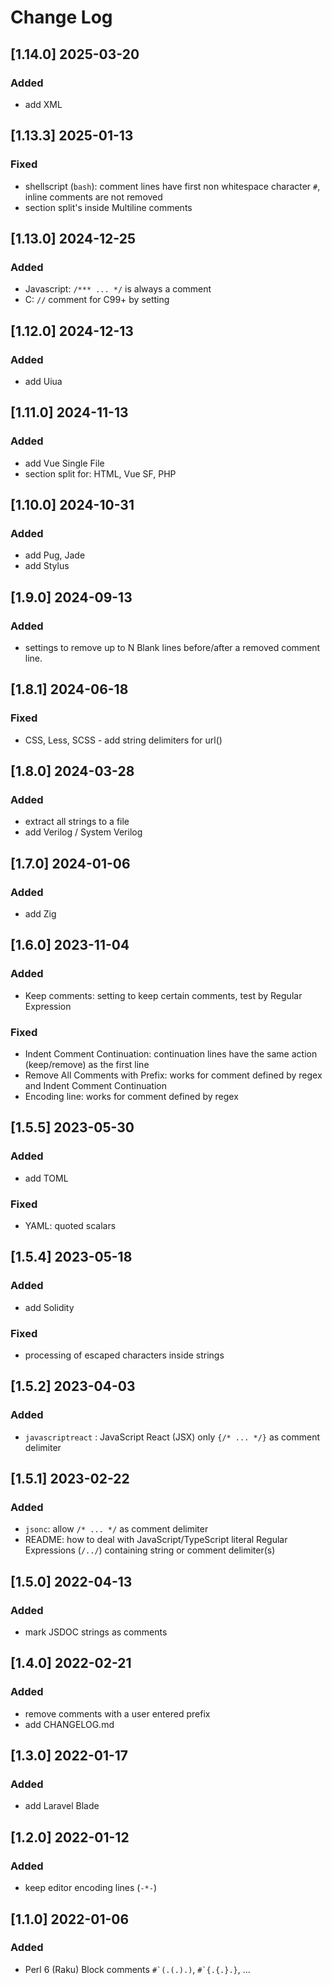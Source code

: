 # Change Log

## [1.14.0] 2025-03-20
### Added
- add XML

## [1.13.3] 2025-01-13
### Fixed
- shellscript (`bash`): comment lines have first non whitespace character `#`, inline comments are not removed
- section split's inside Multiline comments

## [1.13.0] 2024-12-25
### Added
- Javascript: `/*** ... */` is always a comment
- C: `//` comment for C99+ by setting

## [1.12.0] 2024-12-13
### Added
- add Uiua

## [1.11.0] 2024-11-13
### Added
- add Vue Single File
- section split for: HTML, Vue SF, PHP

## [1.10.0] 2024-10-31
### Added
- add Pug, Jade
- add Stylus

## [1.9.0] 2024-09-13
### Added
- settings to remove up to N Blank lines before/after a removed comment line.

## [1.8.1] 2024-06-18
### Fixed
- CSS, Less, SCSS - add string delimiters for url()

## [1.8.0] 2024-03-28
### Added
- extract all strings to a file
- add Verilog / System Verilog

## [1.7.0] 2024-01-06
### Added
- add Zig

## [1.6.0] 2023-11-04
### Added
- Keep comments: setting to keep certain comments, test by Regular Expression
### Fixed
- Indent Comment Continuation: continuation lines have the same action (keep/remove) as the first line
- Remove All Comments with Prefix: works for comment defined by regex and Indent Comment Continuation
- Encoding line: works for comment defined by regex

## [1.5.5] 2023-05-30
### Added
- add TOML
### Fixed
- YAML: quoted scalars

## [1.5.4] 2023-05-18
### Added
- add Solidity
### Fixed
- processing of escaped characters inside strings

## [1.5.2] 2023-04-03
### Added
- `javascriptreact` : JavaScript React (JSX) only `{/* ... */}` as comment delimiter

## [1.5.1] 2023-02-22
### Added
- `jsonc`: allow `/* ... */` as comment delimiter
- README: how to deal with JavaScript/TypeScript literal Regular Expressions (`/../`) containing string or comment delimiter(s)

## [1.5.0] 2022-04-13
### Added
- mark JSDOC strings as comments

## [1.4.0] 2022-02-21
### Added
- remove comments with a user entered prefix
- add CHANGELOG.md

## [1.3.0] 2022-01-17
### Added
- add Laravel Blade

## [1.2.0] 2022-01-12
### Added
- keep editor encoding lines (`-*-`)

## [1.1.0] 2022-01-06
### Added
- Perl 6 (Raku) Block comments <code>#\`(.(.).)</code>, <code>#\`{.{.}.}</code>, ...
